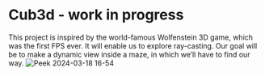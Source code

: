 # Cub3d - work in progress
This project is inspired by the world-famous Wolfenstein 3D game, which was the first FPS ever. It will enable us to explore ray-casting. Our goal will be to make a dynamic view inside a maze, in which we’ll have to find our way.
![Peek 2024-03-18 16-54](https://github.com/LuisBalsa/Cub3d/assets/81270660/832604cc-fa40-4d09-bef4-ce25740fe369)

